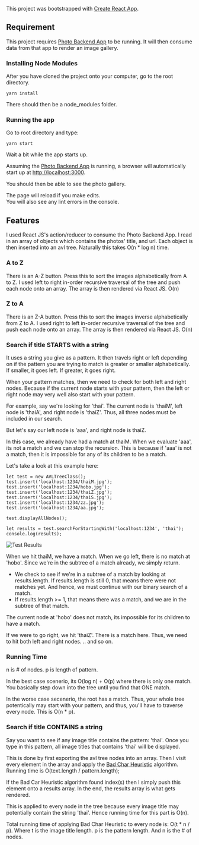 This project was bootstrapped with [Create React App](https://github.com/facebook/create-react-app).



## Requirement

This project requires [Photo Backend App](https://github.com/redmacdev1988/photoBackend) to be running.
It will then consume data from that app to render an image gallery.


### Installing Node Modules

After you have cloned the project onto your computer, go to the root directory.

```
yarn install
```

There should then be a node_modules folder.



### Running the app

Go to root directory and type:

```
yarn start
```

Wait a bit while the app starts up.

Assuming the [Photo Backend App](https://github.com/redmacdev1988/photoBackend) is running, a browser will automatically start up
at [http://localhost:3000](http://localhost:3000).

You should then be able to see the photo gallery.

The page will reload if you make edits.<br>
You will also see any lint errors in the console.


## Features

I used React JS's action/reducer to consume the Photo Backend App. I read in an array of objects which contains the photos' title, and url.
Each object is then inserted into an avl tree. Naturally this takes O(n * log n) time.

### A to Z
There is an A-Z button. Press this to sort the images alphabetically from A to Z. 
I used left to right in-order recursive traversal of the tree and push each node onto an array.
The array is then rendered via React JS. O(n)

### Z to A
There is an Z-A button. Press this to sort the images inverse alphabetically from Z to A.
I used right to left in-order recursive traversal of the tree and push each node onto an array. 
The array is then rendered via React JS. O(n)


### Search if title STARTS with a string

It uses a string you give as a pattern. It then travels right or left depending on if the pattern you are trying to match is greater or smaller alphabetically. If smaller, it goes left. If greater, it goes right.

When your pattern matches, then we need to check for both left and right nodes. Because if the current node starts with your pattern, then the left or right node may very well also start with your pattern. 

For example, say we're looking for 'thai'. The current node is 'thaiM', left node is 'thaiA', and right node is 'thaiZ'.  Thus, all three nodes must be included in our search.

But let's say our left node is 'aaa', and right node is thaiZ.

In this case, we already have had a match at thaiM. When we evaluate 'aaa', its not a match and we can stop the recursion. This is because if 'aaa' is not a match, then it is impossible for any of its children to be a match. 

Let's take a look at this example here:

```
let test = new AVLTreeClass();
test.insert('localhost:1234/thaiM.jpg');
test.insert('localhost:1234/hobo.jpg');
test.insert('localhost:1234/thaiZ.jpg');
test.insert('localhost:1234/thaiS.jpg');
test.insert('localhost:1234/zz.jpg');
test.insert('localhost:1234/aa.jpg');

test.displayAllNodes();

let results = test.searchForStartingWith('localhost:1234', 'thai');
console.log(results);
```

![Test Results](http://chineseruleof8.com/code/wp-content/uploads/2019/06/avl_subtree_ex.jpg)

When we hit thaiM, we have a match. 
When we go left, there is no match at 'hobo'. Since we're in the subtree of a match already, we simply return. 

- We check to see if we're in a subtree of a match by looking at results.length. If results.length is still 0, that means there were not matches yet. And hence, we must continue with our binary search of a match. 
- If results.length >= 1, that means there was a match, and we are in the subtree of that match.

The current node at 'hobo' does not match, its impossible for its children to have a match.

If we were to go right, we hit 'thaiZ'. There is a match here. Thus, we need to hit both left and right nodes. 
.. and so on. 


### Running Time

n is # of nodes.
p is length of pattern.

In the best case scenerio, its O(log n) + O(p) where there is only one match. You basically step down into the tree until you find that ONE match.

In the worse case secenerio, the root has a match. Thus, your whole tree potentically may start with your pattern, and thus, you'll have to traverse every node. This is O(n * p).




### Search if title CONTAINS a string

Say you want to see if any image title contains the pattern: 'thai'. 
Once you type in this pattern, all image titles that contains 'thai' will be displayed.

This is done by first exporting the avl tree nodes into an array.
Then I visit every element in the array and apply the [Bad Char Heuristic](https://github.com/redmacdev1988/photoFrontend/blob/master/src/BadHeuristics/BadHeuristics.js) algorithm. Running time is O(text.length / pattern.length);

If the Bad Car Heuristic algorithm found index(s) then I simply push this element onto a results array. In the end, the results array is what gets rendered. 

This is applied to every node in the tree because every image title may potentially contain the string 'thai'.
Hence running time for this part is O(n).

Total running time of applying Bad Char Heuristic to every node is: O(t * n / p).
Where t is the image title length. p is the pattern length. And n is the # of nodes.

